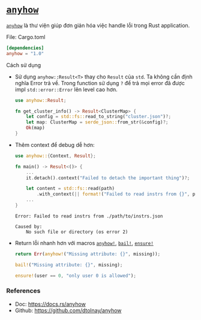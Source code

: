 # [`anyhow`]

[`anyhow`] là thư viện giúp đơn giản hóa việc handle lỗi trong Rust application.

File: Cargo.toml

```toml
[dependencies]
anyhow = "1.0"
```

Cách sử dụng

- Sử dụng `anyhow::Result<T>` thay cho `Result` của `std`. Ta không cần định nghĩa Error trả về. Trong function sử dụng `?` để trả mọi error đã được impl `std::error::Error` lên level cao hơn. 

    ```rust
    use anyhow::Result;

    fn get_cluster_info() -> Result<ClusterMap> {
        let config = std::fs::read_to_string("cluster.json")?;
        let map: ClusterMap = serde_json::from_str(&config)?;
        Ok(map)
    }
    ```

- Thêm context để debug dễ hơn:

    ```rust
    use anyhow::{Context, Result};

    fn main() -> Result<()> {
        ...
        it.detach().context("Failed to detach the important thing")?;

        let content = std::fs::read(path)
            .with_context(|| format!("Failed to read instrs from {}", path))?;
        ...
    }
    ```

    ```
    Error: Failed to read instrs from ./path/to/instrs.json

    Caused by:
        No such file or directory (os error 2)
    ```

- Return lỗi nhanh hơn với macros [`anyhow!`], [`bail!`], [`ensure!`]

    ```rust
    return Err(anyhow!("Missing attribute: {}", missing));
    ```

    ```rust
    bail!("Missing attribute: {}", missing);    
    ```

    ```rust
    ensure!(user == 0, "only user 0 is allowed");
    ```

### References

- Doc: <https://docs.rs/anyhow>
- Github: <https://github.com/dtolnay/anyhow>


[`anyhow`]: https://docs.rs/anyhow
[`anyhow!`]: https://docs.rs/anyhow/latest/anyhow/macro.anyhow.html
[`bail!`]: https://docs.rs/anyhow/latest/anyhow/macro.bail.html
[`ensure!`]: https://docs.rs/anyhow/latest/anyhow/macro.ensure.html
